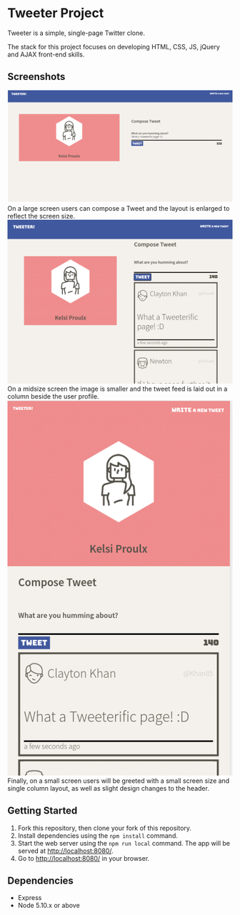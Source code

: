 # Tweeter Project

Tweeter is a simple, single-page Twitter clone.

The stack for this project focuses on developing HTML, CSS, JS, jQuery and AJAX front-end skills.

## Screenshots
!["On a large screen users can compose a Tweet and the layout is enlarged to reflect the screen size."](https://github.com/kelsi2/tweeter/blob/master/docs/largeScreenTweetCompose.png?raw=true)<br>
On a large screen users can compose a Tweet and the layout is enlarged to reflect the screen size.<br>
!["On a midsize screen the image is smaller and the tweet feed is laid out in a column beside the user profile."](https://github.com/kelsi2/tweeter/blob/master/docs/midScreenTweetFeed.png?raw=true)<br>
On a midsize screen the image is smaller and the tweet feed is laid out in a column beside the user profile.<br>
!["Finally, on a small screen users will be greeted with a small screen size and single column layout, as well as slight design changes to the header."](https://github.com/kelsi2/tweeter/blob/master/docs/smallAppScreen.png?raw=true)<br>
Finally, on a small screen users will be greeted with a small screen size and single column layout, as well as slight design changes to the header.

## Getting Started

1. Fork this repository, then clone your fork of this repository.
2. Install dependencies using the `npm install` command.
3. Start the web server using the `npm run local` command. The app will be served at <http://localhost:8080/>.
4. Go to <http://localhost:8080/> in your browser.

## Dependencies

- Express
- Node 5.10.x or above
